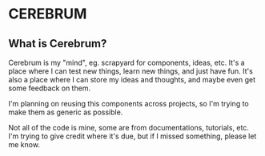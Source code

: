 # CEREBRUM

## What is Cerebrum?

Cerebrum is my "mind", eg. scrapyard for components, ideas, etc. It's a place where I can test new things, learn new things, and just have fun. It's also a place where I can store my ideas and thoughts, and maybe even get some feedback on them.

I'm planning on reusing this components across projects, so I'm trying to make them as generic as possible.

Not all of the code is mine, some are from documentations, tutorials, etc. I'm trying to give credit where it's due, but if I missed something, please let me know.
